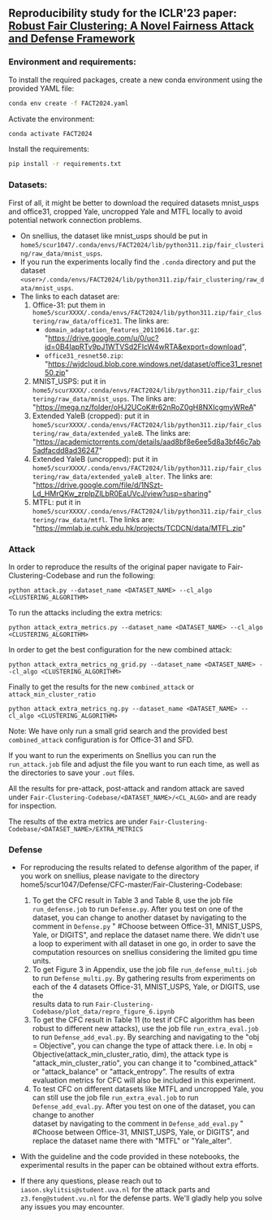 ## Reproducibility study for the ICLR'23 paper: [Robust Fair Clustering: A Novel Fairness Attack and Defense Framework](https://arxiv.org/pdf/2210.01953.pdf)

### Environment and requirements:
To install the required packages, create a new conda environment using the provided YAML file:
```bash
conda env create -f FACT2024.yaml
```
Activate the environment:
 ```bash
conda activate FACT2024
```

Install the requirements:
```bash
pip install -r requirements.txt
```

### Datasets:
First of all, it might be better to download the required datasets mnist_usps and office31, cropped Yale, uncropped Yale and MTFL locally to avoid potential network connection problems. 
  - On snellius, the dataset like mnist_usps should be put in `home5/scur1047/.conda/envs/FACT2024/lib/python311.zip/fair_clustering/raw_data/mnist_usps`.
  - If you run the experiments locally find the `.conda` directory and put the dataset `<user>/.conda/envs/FACT2024/lib/python311.zip/fair_clustering/raw_data/mnist_usps`.
  - The links to each dataset are:
    1. Office-31: put them in `home5/scurXXXX/.conda/envs/FACT2024/lib/python311.zip/fair_clustering/raw_data/office31`. The links are: 
          - `domain_adaptation_features_20110616.tar.gz`: "https://drive.google.com/u/0/uc?id=0B4IapRTv9pJ1WTVSd2FIcW4wRTA&export=download",
          - `office31_resnet50.zip`: "https://wjdcloud.blob.core.windows.net/dataset/office31_resnet50.zip"
    2. MNIST_USPS: put it in `home5/scurXXXX/.conda/envs/FACT2024/lib/python311.zip/fair_clustering/raw_data/mnist_usps`. The links are:
         "https://mega.nz/folder/oHJ2UCoK#r62nRoZ0gH8NXIcgmyWReA"
    3. Extended YaleB (cropped): put it in `home5/scurXXXX/.conda/envs/FACT2024/lib/python311.zip/fair_clustering/raw_data/extended_yaleB`. The links are: 
         "https://academictorrents.com/details/aad8bf8e6ee5d8a3bf46c7ab5adfacdd8ad36247"
    4. Extended YaleB (uncropped): put it in `home5/scurXXXX/.conda/envs/FACT2024/lib/python311.zip/fair_clustering/raw_data/extended_yaleB_alter`. The links are: 
         "https://drive.google.com/file/d/1NSzt-Ld_HMrQKw_zrplpZlLbR0EaUVcJ/view?usp=sharing"
    5. MTFL: put it in `home5/scurXXXX/.conda/envs/FACT2024/lib/python311.zip/fair_clustering/raw_data/mtfl`. The links are: 
         "https://mmlab.ie.cuhk.edu.hk/projects/TCDCN/data/MTFL.zip"
        
### Attack
In order to reproduce the results of the original paper navigate to Fair-Clustering-Codebase and run the following:
```
python attack.py --dataset_name <DATASET_NAME> --cl_algo <CLUSTERING_ALGORITHM>
```

To run the attacks including the extra metrics:
```
python attack_extra_metrics.py --dataset_name <DATASET_NAME> --cl_algo <CLUSTERING_ALGORITHM>
```

In order to get the best configuration for the new combined attack:
```
python attack_extra_metrics_ng_grid.py --dataset_name <DATASET_NAME> --cl_algo <CLUSTERING_ALGORITHM>
```

Finally to get the results for the new `combined_attack` or `attack_min_cluster_ratio`
```
python attack_extra_metrics_ng.py --dataset_name <DATASET_NAME> --cl_algo <CLUSTERING_ALGORITHM>
```
Note: We have only run a small grid search and the provided best `combined_attack` configuration is for Office-31 and SFD. 


If you want to run the experiments on Snellius you can run the `run_attack.job` file and adjust the file you want to run each time, as well as the directories to save your `.out` files.

All the results for pre-attack, post-attack and random attack are saved under `Fair-Clustering-Codebase/<DATASET_NAME>/<CL_ALGO>` and are ready for inspection. 

The results of the extra metrics are under `Fair-Clustering-Codebase/<DATASET_NAME>/EXTRA_METRICS` 

### Defense
- For reproducing the results related to defense algorithm of the paper, if you work on snellius, please navigate to the directory home5/scur1047/Defense/CFC-master/Fair-Clustering-Codebase:
  1. To get the CFC result in Table 3 and Table 8, use the job file `run_defense.job` to run `Defense.py`. After you test on one of the dataset, you can change to another dataset by navigating to the comment in 
     `Defense.py` " #Choose between Office-31, MNIST_USPS, Yale, or DIGITS", and replace the dataset name there. We didn't use a loop to experiment with all dataset in one go, in order to save the computation 
     resources on snellius considering the limited gpu time units.
  2. To get Figure 3 in Appendix, use the job file `run_defense_multi.job` to run `Defense_multi.py`. By gathering results from experiments on each of the 4 datasets Office-31, MNIST_USPS, Yale, or DIGITS, use the   
     results data to run `Fair-Clustering-Codebase/plot_data/repro_figure_6.ipynb`
  3. To get the CFC result in Table 11 (to test if CFC algorithm has been robust to different new attacks), use the job file `run_extra_eval.job` to run `Defense_add_eval.py`. By searching and navigating to the "obj 
     = Objective", you can change the type of attack there. i.e. In obj = Objective(attack_min_cluster_ratio, dim), the attack type is "attack_min_cluster_ratio", you can change it to "combined_attack" or 
     "attack_balance" or "attack_entropy". The results of extra evaluation metrics for CFC will also be included in this experiment.
  4. To test CFC on different datasets like MTFL and uncropped Yale, you can still use the job file `run_extra_eval.job` to run `Defense_add_eval.py`. After you test on one of the dataset, you can change to another  
     dataset by navigating to the comment in `Defense_add_eval.py` " #Choose between Office-31, MNIST_USPS, Yale, or DIGITS", and replace the dataset name there with "MTFL" or "Yale_alter". 

- With the guideline and the code provided in these notebooks, the experimental results in the paper can be obtained without extra efforts.
- If there any questions, please reach out to `iason.skylitsis@student.uva.nl` for the attack parts and ```z3.feng@student.vu.nl``` for the defense parts. We'll gladly help you solve any issues you may encounter.

